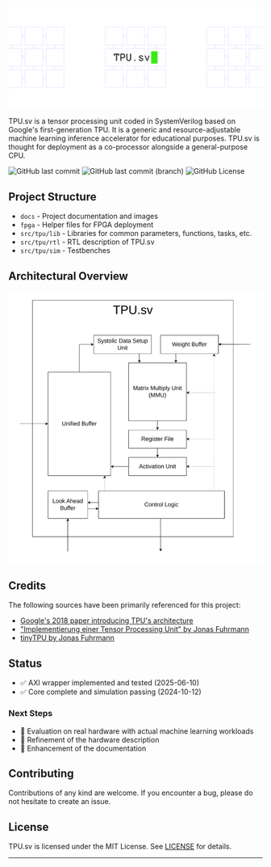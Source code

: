 <picture>
  <source
    srcset="docs/tpu_sv_darkbanner.png"
    media="(prefers-color-scheme: dark)"
  />
  <source
    srcset="docs/tpu_sv_lightbanner.png"
    media="(prefers-color-scheme: light), (prefers-color-scheme: no-preference)"
  />
  <img src="docs/tpu_sv_lightbanner.png" alt="TPU.sv Banner" />
</picture>

TPU.sv is a tensor processing unit coded in SystemVerilog based on Google's first-generation TPU. It is a generic and resource-adjustable machine learning inference accelerator for educational purposes. TPU.sv is thought for deployment as a co-processor alongside a general-purpose CPU.

![GitHub last commit](https://img.shields.io/github/last-commit/kagandikmen/TPU.sv?label=latest%20commit%20to%20master) ![GitHub last commit (branch)](https://img.shields.io/github/last-commit/kagandikmen/TPU.sv/dev?label=latest%20commit%20to%20dev) ![GitHub License](https://img.shields.io/github/license/kagandikmen/TPU.sv)

## Project Structure

- `docs` - Project documentation and images
- `fpga` - Helper files for FPGA deployment
- `src/tpu/lib` - Libraries for common parameters, functions, tasks, etc.
- `src/tpu/rtl` - RTL description of TPU.sv
- `src/tpu/sim` - Testbenches

## Architectural Overview

<picture>
  <source
    srcset="docs/architectural_overview_dark.svg"
    media="(prefers-color-scheme: dark)"
  />
  <source
    srcset="docs/architectural_overview_light.svg"
    media="(prefers-color-scheme: light), (prefers-color-scheme: no-preference)"
  />
  <img src="docs/architectural_overview_light.svg" alt="TPU.sv Architectural Overview" />
</picture>

## Credits

The following sources have been primarily referenced for this project:

- [Google's 2018 paper introducing TPU's architecture](https://arxiv.org/abs/1704.04760)
- ["Implementierung einer Tensor Processing Unit" by Jonas Fuhrmann](https://reposit.haw-hamburg.de/handle/20.500.12738/8527)
- [tinyTPU by Jonas Fuhrmann](https://github.com/jofrfu/tinyTPU/)

## Status

- ✅ AXI wrapper implemented and tested (2025-06-10)
- ✅ Core complete and simulation passing (2024-10-12)

### Next Steps

- 🚧 Evaluation on real hardware with actual machine learning workloads
- 🚧 Refinement of the hardware description
- 🚧 Enhancement of the documentation

## Contributing

Contributions of any kind are welcome. If you encounter a bug, please do not hesitate to create an issue.

## License

TPU.sv is licensed under the MIT License. See [LICENSE](LICENSE) for details.

---
